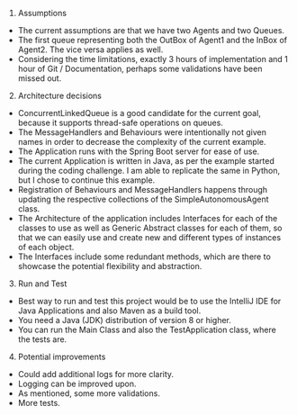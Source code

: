 1. Assumptions

- The current assumptions are that we have two Agents and two Queues. 
- The first queue representing both the OutBox of Agent1 and the InBox of Agent2. The vice versa applies as well.
- Considering the time limitations, exactly 3 hours of implementation and 1 hour of Git / Documentation, perhaps some validations have been missed out.

2. Architecture decisions

- ConcurrentLinkedQueue is a good candidate for the current goal, because it supports thread-safe operations on queues.
- The MessageHandlers and Behaviours were intentionally not given names in order to decrease the complexity of the current example.
- The Application runs with the Spring Boot server for ease of use.
- The current Application is written in Java, as per the example started during the coding challenge.
 I am able to replicate the same in Python, but I chose to continue this example.
- Registration of Behaviours and MessageHandlers happens through updating the respective collections of the SimpleAutonomousAgent class.
- The Architecture of the application includes Interfaces for each of the classes to use as well as Generic Abstract classes for each of them,
so that we can easily use and create new and different types of instances of each object. 
- The Interfaces include some redundant methods, which are there to showcase the potential flexibility and abstraction.


3. Run and Test

- Best way to run and test this project would be to use the IntelliJ IDE for Java Applications and also Maven as a build tool.
- You need a Java (JDK) distribution of version 8 or higher.
- You can run the Main Class and also the TestApplication class, where the tests are.

4. Potential improvements

- Could add additional logs for more clarity.
- Logging can be improved upon.
- As mentioned, some more validations.
- More tests.